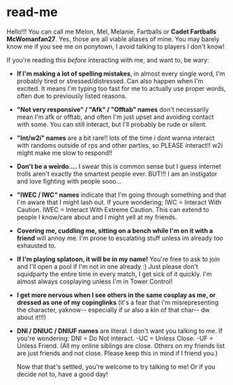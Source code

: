 # read-me
Hello!!! You can call me Melon, Mel, Melanie, Fartballs or **Cadet Fartballs McWomanfan27**. Yes, those are all viable aliases of mine. 
You may barely know me if you see me on ponytown, I avoid talking to players I don't know!

If you're reading this *before* interacting with me, and want to, be wary:
- **If I'm making a lot of spelling mistakes**, in almost every single word, I'm probably tired or stressed/distressed. Can also happen when I'm excited. It means I'm typing too fast for me to actually use proper words, often due to previously listed reasons.
- **"Not very responsive" / "Afk" / "Offtab" names** don't necessarily mean I'm afk or offtab, and often I'm just upset and avoiding contact with some. You can still interact, but I'll probably be rude or silent.
- **"Int/w2i" names** are a bit rare!! lots of the time i dont wanna interact with randoms outside of rps and other parties, so PLEASE interact!! w2i might make me slow to respond!!
- **Don't be a weirdo....** I swear this is common sense but I guess internet trolls aren't exactly the smartest people ever. BUT!!! I am an instigator and love fighting with people sooo...
- **"IWEC / IWC" names** indicate that I'm going through something and that I'm aware that I might lash out. If youre wondering; IWC = Interact With Caution. IWEC = Interact With Extreme Caution. This can extend to people I know/care about and I might yell at my  friends.
- **Covering me, cuddling me, sitting on a bench while I'm on it with a friend** will annoy me. I'm prone to escalating stuff unless im already too exhausted to.
- **If I'm playing splatoon, it will be in my name!** You're free to ask to join and I'll open a pool if I'm not in one already :) Just please don't squidparty the entire time in every match, I get sick of it quickly. I'm almost always cosplaying unless I'm in Tower Control!
- **I get more nervous when I see others in the same cosplay as me, or dressed as one of my copinglinks** (it's a fear that i'm misrepresenting the character, yaknow-- especially if ur also a kin of that char-- dw about it!!!)
- **DNI / DNIUC / DNIUF names** are literal. I don't want you talking to me. If you're wondering: DNI = Do Not interact. -UC = Unless Close. -UF = Unless Friend. (All my online siblings are close. Others on my friends list are just friends and not close. Please keep this in mind if I friend you.)

  Now that that's settled, you're welcome to try talking to me! Or if you decide not to, have a good day!
